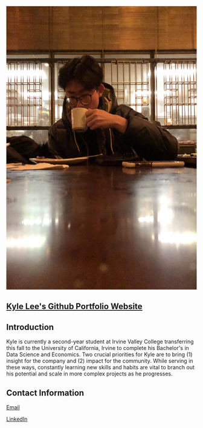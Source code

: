 <img src="/images/unnamed.jpg" width="562.5" height="750">

## [Kyle Lee's Github Portfolio Website](https://github.com/kylelee2062/Kyle_Lee_Portfolio.git)


## Introduction
Kyle is currently a second-year student at Irvine Valley College transferring this fall to the University of California, Irvine to complete his Bachelor's in Data Science and Economics. Two crucial priorities for Kyle are to bring (1) insight for the company and (2) impact for the community. While serving in these ways, constantly learning new skills and habits are vital to branch out his potential and scale in more complex projects as he progresses.

## Contact Information
[Email](kylelee2062@gmail.com)

[LinkedIn](https://www.linkedin.com/in/kyle-lee-47b6761a8/)
